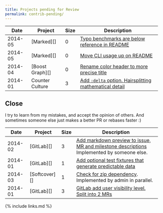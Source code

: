 ```yaml
---
title: Projects pending for Review
permalink: contrib-pending/
---
```


<!--
| 2015-08 | [][] |  | []() |

## Merged by others

| 2015-08 | [bare-metal-tetris][] | 0 | [make clean also removes tetris.iso](https://github.com/programble/bare-metal-tetris/pull/2) |

| 2015-08 | [eduOS][] | 0 | [README typos Binutils and NASM](https://github.com/RWTH-OS/eduOS/pull/7) |
| 2015-08 | [GDB][] | 0 | [python: fix Linetable case to LineTable in docstrings and comments](https://sourceware.org/ml/gdb-patches/2015-07/msg00744.html) |
| 2015-07 | [GDB][] | 0 | [Remove outdated comment from call-rt-st.exp](https://sourceware.org/ml/gdb-patches/2015-08/msg00013.html) |
| 2015-07 | [GDB][] | 0 | [Fix broken CONTRIBUTE link to GNU insignificant changes](https://sourceware.org/ml/gdb-patches/2015-08/msg00015.html) |

## Merged not evaluated

### Wikipedia

Considering changes which were not reversed after one month.

| 2015-04 | [Wikipedia Algorithms][] | 1 | [Insert average is O(1), as already mentioned on the body of the article](https://en.wikipedia.org/w/index.php?title=Binary_heap&diff=prev&oldid=655638722) |
| 2015-04 | [Wikipedia Assembly][] | 1 | [Link to LSB ELF specification.](https://en.wikipedia.org/w/index.php?title=Executable_and_Linkable_Format&diff=prev&oldid=656580818) |

Non-programming:

| 2015-06 | [Wikipedia][] | 1 | [Yitang Zhang if for Chinese democracy](https://en.wikipedia.org/w/index.php?title=Yitang_Zhang&diff=prev&oldid=669382696) |
| 2015-06 | [Wikipedia][] | 1 | [Joel Spolsky is gay](https://en.wikipedia.org/w/index.php?title=Joel_Spolsky&diff=prev&oldid=668867071) |

### Non-programming

| 2015-08 | [HoTT](https://github.com/HoTT) | 0 | [Link to PDF output from the GitHub project description or README.md](https://github.com/HoTT/book/issues/857) |
[Typo Internal -> internals](https://github.com/arsane/arsane.github.io/pull/1)

## Issues

| 2015-08 | [Stack Overflow][] | Legal | [Report http://stackoverflow.cluat.com scraper without attribution](TODO)                           |
| 2015-08 | [Stack Overflow][] | Legal | [Report http://databasefaq.com/ scraper without attribution](TODO)                           |


| 2015-07 | [isaacs/github][] | Duplicate | [allow voting on issues and merge requests without comment](https://github.com/isaacs/github/issues/429)                           |
| 2015-07 | [Showdown][] | Feature | [Command line interface usage](https://github.com/showdownjs/showdown/issues/101)                           |
| 2015-06 | [libgit2][] | Bug | [Expose core dump on index.diff from merge](https://github.com/libgit2/rugged/pull/420) |
| 2015-06 | [GitLab][] | Bug   | [Edit on web interface adds carriage returns to file](https://github.com/gitlabhq/gitlabhq/issues/7950)                           |
| 2015-05 | [Vim Markdown][] | Review | [Build latest vim quickly from git mirror](https://github.com/plasticboy/vim-markdown/pull/211) |
| 2015-05 | [GitLab][]      | Bug   | [Markdown inside link like code or emphasis gets escaped instead of rendered](https://github.com/gitlabhq/gitlabhq/issues/8263)                           |
| 2015-05 | [Vim Markdown][] | Review | [Version aware netrw browseX call](https://github.com/plasticboy/vim-markdown/pull/209) |
| 2015-04 | [Vim Markdown][] | Triaging | [YAML code blocks confuse syntax highlighting](https://github.com/plasticboy/vim-markdown/issues/187) |
| 2015-03 | [Vim Markdown][] | Support | [Can this syntax highlighter work with Vimdeck?](https://github.com/plasticboy/vim-markdown/issues/180) |
| 2015-03 | [Vim Markdown][] | Support | [Underline in list](https://github.com/plasticboy/vim-markdown/issues/181) |
| 2015-03 | [Vim Markdown][] |  | [after installation with vundle commands like :Toc not available](https://github.com/plasticboy/vim-markdown/issues/182) |
| 2014-11 | [GitLab][]      | UI Bug   | [Address almost touches purple footer](https://gitlab.com/gitlab-com/www-gitlab-com/issues/169)                           |
| 2015-02 | [isaacs/github][] | Triaging | [can't build qt3d project](https://github.com/isaacs/github/issues/362) |
| 2015-02 | [Vim Markdown][] | Review | [Prevent setting other buffers to nomodifiable](https://github.com/plasticboy/vim-markdown/pull/170) |
| 2015-02 | [Vim Markdown][] | Duplicate | [Treat *.md files as markdown, out of the box](https://github.com/plasticboy/vim-markdown/pull174/) |
| 2015-02 | [Vim Markdown][] | Duplicate | [vim-instant-markdown compatibility](https://github.com/plasticboy/vim-markdown/issues/167) |
| 2015-02 | [GitLab][] | Feature | [Stop blacklisting project path](https://github.com/gitlabhq/gitlabhq/pull/8172) |
| 2015-02 | [GitLab][] | Duplicate | [Could not push to own server with https.](https://github.com/gitlabhq/gitlabhq/issues/8268#issuecomment-62117907) |
| 2015-02 | [GitLab][] | Support | [No more protect / unprotect branch](https://github.com/gitlabhq/gitlabhq/issues/8351#issuecomment-63652824) |
| 2015-02 | [Kramdown][]   | Feature   | [Option to add IDs to the TOC entries](https://github.com/gettalong/kramdown/issues/195)                                                                                                                               |
| 2015-01 | [GitLab][]     | Triaging  | [Automatically format paragraphs](https://github.com/plasticboy/vim-markdown/pull/165)                                                                                                                                 |
| 2015-01 | [GitLab][]     | Support   | [Rationale: Username profile -> "is reserved" ?](https://github.com/gitlabhq/gitlabhq/issues/8294)                                                                                                                     |
| 2015-01 | [Jekyll][]     | Feature   | [Add a tag to link to a post / page with it's title shown](https://github.com/jekyll/jekyll/issues/3182)                                                                                                               |
| 2014-12 | [GitLab][]     | Duplicate | [](https://github.com/gitlabhq/gitlab-shell/issues/14#issuecomment-67288657)                                                                                                                                           |
| 2014-12 | [GitLab][]     | Bug       | [404 instead of 500 on inexistent paths for tree edit and blame show](https://github.com/gitlabhq/gitlabhq/pull/7984)                                                                                                  |
| 2014-12 | [GitLab][]     | Feature   | [Allow filtering on issue/merge request author/creator](http://feedback.gitlab.com/forums/176466-general/suggestions/6512184-show-issue-author-on-index-view-and-allow-filterin)                                       |
| 2014-12 | [CommonMark][] | Feature   | [Tagging spec versions in GitHub repo](http://talk.commonmark.org/t/tagging-spec-versions-in-github-repo/888/5?u=cirosantilli)                                                                                         |
| 2014-12 | [CommonMark][] | Feature   | [CHANGELOG or History.txt](http://talk.commonmark.org/t/style-guide-for-commonmark/935). [Later started](https://github.com/jgm/CommonMark/commits/bbaf30eafa5530dc9a9b6d2c476403eadfb20423/changelog.spec.txt) |
| 2014-12 | [CommonMark][] | Bug       | [Don't modify man/man3/cmark.3 with date on make](https://github.com/jgm/CommonMark/issues/241)                                                                                                                        |

GitHub remove directory https://github.com/isaacs/github/issues/225

### Unconfirmed

| 2015-07 | [Gmail][] | Comment | [Webmail strips hard tabs from plain text emails](https://productforums.google.com/d/msg/gmail/HasB4x0gdz8/H-bgyJit8IkJ) |
| 2015-07 | [Firefox][] | Bug | [contenteditable without white-space:pre converts tab characters to four spaces when pasting](https://bugzilla.mozilla.org/show_bug.cgi?id=1189701) |

### Closed source

### Waiting

| 2015-01 | [JIRA][] | Feature | [Allow non-admins to choose only to receive email notifications on at mention, watched issues or assignment](https://jira.atlassian.com/browse/JRA-41640) |
| 2015-01 | [Clonfluence][] | Feature | [Show like count on the tree page hierarchy outline on left sidebar](https://jira.atlassian.com/browse/CONF-36090) |

### Declined

| 2015-01 | [Clonfluence][] | Bug | [Profile picture area selection does nothing unless the resize drag stops on the picture itself](https://jira.atlassian.com/browse/CONF-36051) |

-->

| Date    | Project          | Size | Description                                                                                                     |
|---------|------------------|------|-----------------------------------------------------------------------------------------------------------------|
| 2014-05 | [Marked][]       | 0    | [Typo benchmarks are below reference in README](https://github.com/chjj/marked/pull/412)                       |
| 2014-05 | [Marked][]       | 0    | [Move CLI usage up on README](https://github.com/chjj/marked/pull/411)                                         |
| 2014-04 | [Boost Graph][]  | 0    | [Rename color header to more precise title](https://github.com/boostorg/graph/pull/7)                          |
| 2014-01 | Counter Culture  | 3    | [Add `:delta` option. Hairsplitting mathematical detail](https://github.com/magnusvk/counter_culture/pull/43)  |

## Close

I try to learn from my mistakes, and accept the opinion of others. And sometimes someone else just makes a better PR or rebases faster :)

| Date    | Project       | Size | Description                                                                                                                                 |
|---------|---------------|------|---------------------------------------------------------------------------------------------------------------------------------------------|
| 2014-02 | [GitLab][]    | 3    | [Add markdown preview to issue, MR and milestone descriptions](https://github.com/gitlabhq/gitlabhq/pull/6356) Implemented by someone else. |
| 2014-01 | [GitLab][]    | 1    | [Add optional test fixtures that generate predictable data](https://github.com/gitlabhq/gitlabhq/pull/5896)                                 |
| 2014-03 | [Softcover][] | 1    | [Check for zip dependency](https://github.com/softcover/softcover/pull/94). Implemented by admin in parallel.                               |
| 2014-01 | [GitLab][]    | 3    | [GitLab add user visibility level. Split into 2 MRs](https://github.com/gitlabhq/gitlabhq/pull/6028)                                        |

{% include links.md %}
